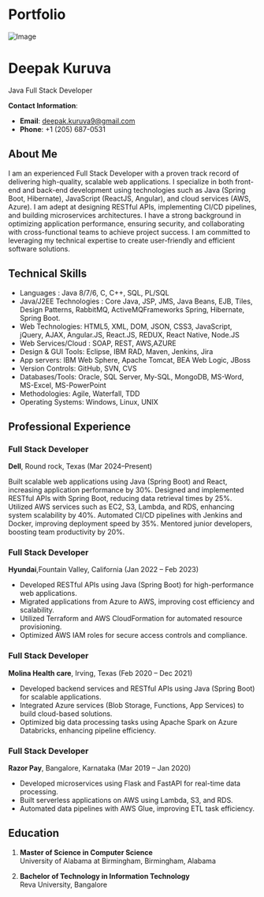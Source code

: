 # Portfolio

![Image](https://github.com/user-attachments/assets/0c950703-6767-427b-bf36-70a27a34daa1)
# Deepak Kuruva
Java Full Stack Developer

**Contact Information**:
- **Email**: [deepak.kuruva9@gmail.com](mailto:deepak.kuruva9@gmail.com)
- **Phone**: +1 ‪(205) 687-0531

## About Me

I am an experienced Full Stack Developer with a proven track record of delivering high-quality, scalable web applications. I specialize in both front-end and back-end development using technologies such as Java (Spring Boot, Hibernate), JavaScript (ReactJS, Angular), and cloud services (AWS, Azure). I am adept at designing RESTful APIs, implementing CI/CD pipelines, and building microservices architectures. I have a strong background in optimizing application performance, ensuring security, and collaborating with cross-functional teams to achieve project success. I am committed to leveraging my technical expertise to create user-friendly and efficient software solutions.

## Technical Skills

- Languages	: Java 8/7/6, C, C++, SQL, PL/SQL
- Java/J2EE Technologies	:	Core Java, JSP, JMS, Java Beans, EJB, Tiles, Design Patterns, RabbitMQ, ActiveMQFrameworks	Spring, Hibernate, Spring Boot.
- Web Technologies:	HTML5, XML, DOM, JSON, CSS3, JavaScript, jQuery, AJAX, Angular.JS, React.JS, REDUX, React Native, Node.JS
- Web Services/Cloud :	SOAP, REST, AWS,AZURE
- Design & GUI Tools:	Eclipse, IBM RAD, Maven, Jenkins, Jira
- App servers:	IBM Web Sphere, Apache Tomcat, BEA Web Logic, JBoss
- Version Controls:	GitHub, SVN, CVS
- Databases/Tools:	Oracle, SQL Server, My-SQL, MongoDB, MS-Word, MS-Excel, MS-PowerPoint
- Methodologies:	 	Agile, Waterfall, TDD
- Operating Systems:	Windows, Linux, UNIX 


## Professional Experience

### Full Stack Developer  
**Dell**, Round rock, Texas (Mar 2024–Present)

Built scalable web applications using Java (Spring Boot) and React, increasing application performance by 30%.
Designed and implemented RESTful APIs with Spring Boot, reducing data retrieval times by 25%.
Utilized AWS services such as EC2, S3, Lambda, and RDS, enhancing system scalability by 40%.
Automated CI/CD pipelines with Jenkins and Docker, improving deployment speed by 35%.
Mentored junior developers, boosting team productivity by 20%.

### Full Stack Developer  
**Hyundai**,Fountain Valley, California (Jan 2022 – Feb 2023)

- Developed RESTful APIs using Java (Spring Boot) for high-performance web applications.
- Migrated applications from Azure to AWS, improving cost efficiency and scalability.
- Utilized Terraform and AWS CloudFormation for automated resource provisioning.
- Optimized AWS IAM roles for secure access controls and compliance.



### Full Stack Developer  
**Molina Health care**, Irving, Texas (Feb 2020 – Dec 2021)

- Developed backend services and RESTful APIs using Java (Spring Boot) for scalable applications.
- Integrated Azure services (Blob Storage, Functions, App Services) to build cloud-based solutions.
- Optimized big data processing tasks using Apache Spark on Azure Databricks, enhancing pipeline efficiency.

### Full Stack Developer  
**Razor Pay**, Bangalore, Karnataka (Mar 2019 – Jan 2020)

- Developed microservices using Flask and FastAPI for real-time data processing.
- Built serverless applications on AWS using Lambda, S3, and RDS.
- Automated data pipelines with AWS Glue, improving ETL task efficiency.

## Education
1. **Master of Science in Computer Science**  
   University of Alabama at Birmingham, Birmingham, Alabama
   
2. **Bachelor of Technology in Information Technology**  
   Reva University, Bangalore
